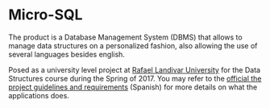 # Micro-SQL

The product is a Database Management System (DBMS) that allows to manage data structures on a personalized fashion, also allowing the use of several languages besides english. 

Posed as a university level project at [Rafael Landivar University](http://principal.url.edu.gt/) for the Data Structures course during the Spring of 2017. You may refer to the [official the project guidelines and requirements](../master/Proyecto%20ED1%20Final.pdf) (Spanish) for more details on what the applications does. 
